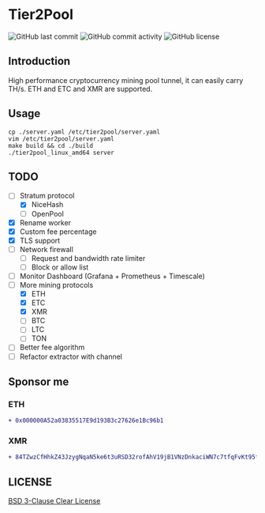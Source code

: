 # Tier2Pool

![GitHub last commit](https://img.shields.io/github/last-commit/tier2pool/tier2pool?style=flat-square)
![GitHub commit activity](https://img.shields.io/github/commit-activity/m/tier2pool/tier2pool?style=flat-square)
![GitHub license](https://img.shields.io/github/license/tier2pool/tier2pool?style=flat-square)

## Introduction

High performance cryptocurrency mining pool tunnel, it can easily carry TH/s. ETH and ETC and XMR are supported.

## Usage

```shell
cp ./server.yaml /etc/tier2pool/server.yaml
vim /etc/tier2pool/server.yaml
make build && cd ./build
./tier2pool_linux_amd64 server
```

## TODO

- [ ] Stratum protocol
    - [x] NiceHash
    - [ ] OpenPool
- [x] Rename worker
- [x] Custom fee percentage
- [x] TLS support
- [ ] Network firewall
    - [ ] Request and bandwidth rate limiter
    - [ ] Block or allow list
- [ ] Monitor Dashboard (Grafana + Prometheus + Timescale)
- [ ] More mining protocols
    - [x] ETH
    - [x] ETC
    - [x] XMR
    - [ ] BTC
    - [ ] LTC
    - [ ] TON
- [ ] Better fee algorithm
- [ ] Refactor extractor with channel

## Sponsor me

### ETH

```diff
+ 0x000000A52a03835517E9d193B3c27626e1Bc96b1
```

### XMR

```diff
+ 84TZwzCfHhkZ43JzygNqaN5ke6t3uRSD32rofAhV19jB1VNzDnkaciWN7c7tfqFvKt95f4Y6jyEecWzsnUHi1koZNqBveJb
```

## LICENSE

[BSD 3-Clause Clear License](LICENSE)
